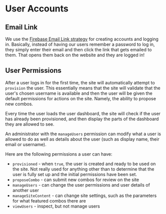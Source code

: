 # User Accounts

## Email Link

We use the [Firebase Email Link strategy](https://firebase.google.com/docs/auth/web/email-link-auth) for creating accounts and logging in. Basically, instead of having our users remember a password to log in, they simply enter their email and then click the link that gets emailed to them. That opens them back on the website and they are logged in!

## User Permissions

After a user logs in for the first time, the site will automatically attempt to `provision` the user. This essentially means that the site will validate that the user's chosen username is available and then the user will be given the default permissions for actions on the site. Namely, the ability to propose new combos.

Every time the user loads the user dashboard, the site will check if the user has already been provisioned, and then display the parts of the dashboard they are allowed to see.

An administrator with the `manageUsers` permission can modify what a user is allowed to do as well as details about the user (such as display name, their email or username).

Here are the following permissions a user can have:

- `provisioned` - when `true`, the user is created and ready to be used on the site. Not really used for anything other than to determine that the user is fully set up and the initial permissions have been set.
- `proposeCombo` - can submit new combos for review on the site
- `manageUsers` - can change the user permissions and user details of another user
- `manageSiteContent` - can change site settings, such as the parameters for what featured combos there are
- `viewUsers` - inspect, but not manage users
